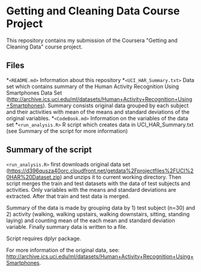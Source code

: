 # Getting and Cleaning Data Course Project
This repository contains my submission of the Coursera "Getting and Cleaning Data" course project.
## Files

*`<README.md>` Information about this repository
*`<UCI_HAR_Summary.txt>` Data set which contains summary of the Human Activity Recognition Using Smartphones Data Set (http://archive.ics.uci.edu/ml/datasets/Human+Activity+Recognition+Using+Smartphones). Summary consists original data grouped by each subject and their activities with mean of the means and standard deviations of the original variables.
*`<CodeBook.md>` Information on the variables of the data set
*`<run_analysis.R>` R script which creates data in UCI_HAR_Summary.txt (see Summary of the script for more information)

## Summary of the script

`<run_analysis.R>` first downloads original data set (https://d396qusza40orc.cloudfront.net/getdata%2Fprojectfiles%2FUCI%20HAR%20Dataset.zip) and unzips it to current working directory. Then script merges the train and test datasets with the data of test subjects and activities. Only variables with the means and standard deviations are extracted. After that train and test data is merged.

Summary of the data is made by grouping data by 1) test subject (n=30) and 2) activity (walking, walking upstairs, walking downstairs, sitting, standing laying) and counting mean of the each mean and standard deviation variable. Finally summary data is written to a file.

Script requires dplyr package.

For more information of the original data, see: http://archive.ics.uci.edu/ml/datasets/Human+Activity+Recognition+Using+Smartphones.